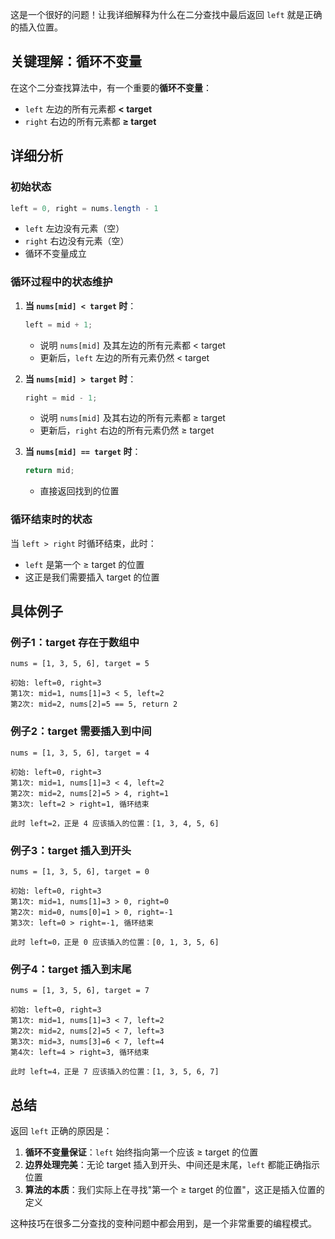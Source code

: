 这是一个很好的问题！让我详细解释为什么在二分查找中最后返回 `left` 就是正确的插入位置。

## 关键理解：循环不变量

在这个二分查找算法中，有一个重要的**循环不变量**：

- `left` 左边的所有元素都 **< target**
- `right` 右边的所有元素都 **≥ target**

## 详细分析

### 初始状态

```java
left = 0, right = nums.length - 1
```

- `left` 左边没有元素（空）
- `right` 右边没有元素（空）
- 循环不变量成立

### 循环过程中的状态维护

1. **当 `nums[mid] < target` 时**：

   ```java
   left = mid + 1;
   ```

   - 说明 `nums[mid]` 及其左边的所有元素都 < target
   - 更新后，`left` 左边的所有元素仍然 < target
2. **当 `nums[mid] > target` 时**：

   ```java
   right = mid - 1;
   ```

   - 说明 `nums[mid]` 及其右边的所有元素都 ≥ target
   - 更新后，`right` 右边的所有元素仍然 ≥ target
3. **当 `nums[mid] == target` 时**：

   ```java
   return mid;
   ```

   - 直接返回找到的位置

### 循环结束时的状态

当 `left > right` 时循环结束，此时：

- `left` 是第一个 ≥ target 的位置
- 这正是我们需要插入 target 的位置

## 具体例子

### 例子1：target 存在于数组中

```
nums = [1, 3, 5, 6], target = 5

初始: left=0, right=3
第1次: mid=1, nums[1]=3 < 5, left=2
第2次: mid=2, nums[2]=5 == 5, return 2
```

### 例子2：target 需要插入到中间

```
nums = [1, 3, 5, 6], target = 4

初始: left=0, right=3
第1次: mid=1, nums[1]=3 < 4, left=2
第2次: mid=2, nums[2]=5 > 4, right=1
第3次: left=2 > right=1, 循环结束

此时 left=2，正是 4 应该插入的位置：[1, 3, 4, 5, 6]
```

### 例子3：target 插入到开头

```
nums = [1, 3, 5, 6], target = 0

初始: left=0, right=3
第1次: mid=1, nums[1]=3 > 0, right=0
第2次: mid=0, nums[0]=1 > 0, right=-1
第3次: left=0 > right=-1, 循环结束

此时 left=0，正是 0 应该插入的位置：[0, 1, 3, 5, 6]
```

### 例子4：target 插入到末尾

```
nums = [1, 3, 5, 6], target = 7

初始: left=0, right=3
第1次: mid=1, nums[1]=3 < 7, left=2
第2次: mid=2, nums[2]=5 < 7, left=3
第3次: mid=3, nums[3]=6 < 7, left=4
第4次: left=4 > right=3, 循环结束

此时 left=4，正是 7 应该插入的位置：[1, 3, 5, 6, 7]
```

## 总结

返回 `left` 正确的原因是：

1. **循环不变量保证**：`left` 始终指向第一个应该 ≥ target 的位置
2. **边界处理完美**：无论 target 插入到开头、中间还是末尾，`left` 都能正确指示位置
3. **算法的本质**：我们实际上在寻找"第一个 ≥ target 的位置"，这正是插入位置的定义

这种技巧在很多二分查找的变种问题中都会用到，是一个非常重要的编程模式。
